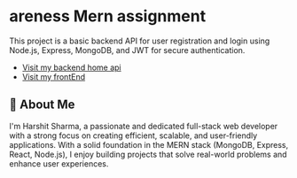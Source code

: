 
# areness Mern assignment

This project is a basic backend API for user registration and login using Node.js, Express, MongoDB, and JWT for secure authentication.
 
 - [Visit my backend home api ](https://areness-assignment-wjeu.onrender.com/home)
 - [Visit my frontEnd ](https://arenessharshitmern.netlify.app/)



## 🚀 About Me
I'm Harshit Sharma, a passionate and dedicated full-stack web developer with a strong focus on creating efficient, scalable, and user-friendly applications. With a solid foundation in the MERN stack (MongoDB, Express, React, Node.js), I enjoy building projects that solve real-world problems and enhance user experiences.


 

